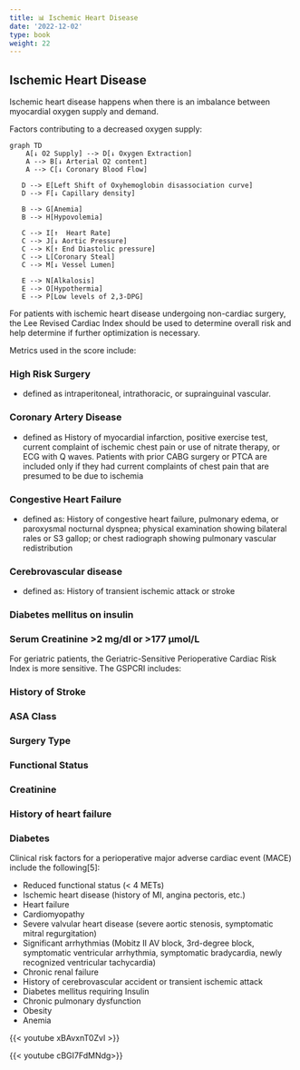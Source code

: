 ```yaml
---
title: 📊 Ischemic Heart Disease
date: '2022-12-02'
type: book
weight: 22
---
```



## Ischemic Heart Disease

Ischemic heart disease happens when there is an imbalance between myocardial oxygen supply and demand.

Factors contributing to a decreased oxygen supply:

```mermaid
graph TD
    A[↓ O2 Supply] --> D[↓ Oxygen Extraction]
    A --> B[↓ Arterial O2 content]
    A --> C[↓ Coronary Blood Flow]

   D --> E[Left Shift of Oxyhemoglobin disassociation curve]
   D --> F[↓ Capillary density]

   B --> G[Anemia]
   B --> H[Hypovolemia]

   C --> I[↑  Heart Rate]
   C --> J[↓ Aortic Pressure]
   C --> K[↑ End Diastolic pressure]
   C --> L[Coronary Steal]
   C --> M[↓ Vessel Lumen]

   E --> N[Alkalosis]
   E --> O[Hypothermia]
   E --> P[Low levels of 2,3-DPG]

```

For patients with ischemic heart disease undergoing non-cardiac surgery, the Lee Revised Cardiac Index should be used to determine overall risk and help determine if further optimization is necessary.

Metrics used in the score include:
### High Risk Surgery
 - defined as intraperitoneal, intrathoracic, or suprainguinal vascular.
### Coronary Artery Disease
 - defined as History of myocardial infarction, positive exercise test, current complaint of ischemic chest pain or use of nitrate therapy, or ECG with Q waves. Patients with prior CABG surgery or PTCA are included only if they had current complaints of chest pain that are presumed to be due to ischemia
### Congestive Heart Failure
 - defined as: History of congestive heart failure, pulmonary edema, or paroxysmal nocturnal dyspnea; physical examination showing bilateral rales or S3 gallop; or chest radiograph showing pulmonary vascular redistribution
### Cerebrovascular disease
 - defined as: History of transient ischemic attack or stroke
### Diabetes mellitus on insulin
### Serum Creatinine >2 mg/dl or >177 μmol/L


For geriatric patients, the Geriatric-Sensitive Perioperative Cardiac Risk Index is more sensitive.
The GSPCRI includes:
### History of Stroke
### ASA Class
### Surgery Type
### Functional Status
### Creatinine
### History of heart failure
### Diabetes


Clinical risk factors for a perioperative major adverse cardiac event (MACE) include the following[5]:

 - Reduced functional status (< 4 METs)
 - Ischemic heart disease (history of MI, angina pectoris, etc.)
 - Heart failure
 - Cardiomyopathy
 - Severe valvular heart disease (severe aortic stenosis, symptomatic mitral regurgitation)
 - Significant arrhythmias (Mobitz II AV block, 3rd-degree block, symptomatic ventricular arrhythmia, symptomatic bradycardia, newly recognized ventricular tachycardia)
 - Chronic renal failure
 - History of cerebrovascular accident or transient ischemic attack
 - Diabetes mellitus requiring Insulin
 - Chronic pulmonary dysfunction
 - Obesity
 - Anemia


 {{<  youtube xBAvxnT0ZvI >}}

 {{< youtube cBGI7FdMNdg>}}